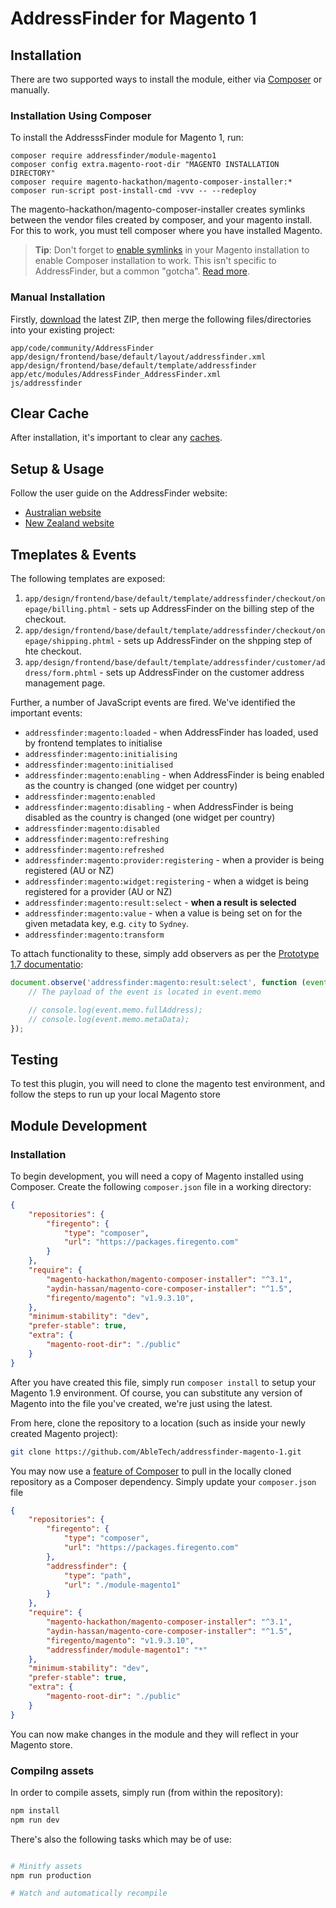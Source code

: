 # AddressFinder for Magento 1

## Installation

There are two supported ways to install the module, either via [Composer](https://getcomposer.org) or manually.

### Installation Using Composer

To install the AddresssFinder module for Magento 1, run:

```
composer require addressfinder/module-magento1
composer config extra.magento-root-dir "MAGENTO INSTALLATION DIRECTORY"
composer require magento-hackathon/magento-composer-installer:*
composer run-script post-install-cmd -vvv -- --redeploy
```

The magento-hackathon/magento-composer-installer creates symlinks between the vendor files created by composer, and your magento install. For this to work, you must tell composer where you have installed Magento.

> **Tip**: Don't forget to [enable symlinks](https://magento.stackexchange.com/a/184185) in your Magento installation to enable Composer installation to work. This isn't specific to AddressFinder, but a common "gotcha". [Read more](https://github.com/magento-hackathon/magento-composer-installer/issues/51).

### Manual Installation

Firstly, [download](https://github.com/AbleTech/addressfinder-magento-1/archive/master.zip) the latest ZIP, then merge the following files/directories into your existing project:

```
app/code/community/AddressFinder
app/design/frontend/base/default/layout/addressfinder.xml
app/design/frontend/base/default/template/addressfinder
app/etc/modules/AddressFinder_AddressFinder.xml
js/addressfinder
```

## Clear Cache

After installation, it's important to clear any [caches](https://docs.magento.com/m1/ce/user_guide/system-operations/cache-clear.html).

## Setup & Usage

Follow the user guide on the AddressFinder website:

- [Australian website](#)
- [New Zealand website](#)

## Tmeplates & Events

The following templates are exposed:

1. `app/design/frontend/base/default/template/addressfinder/checkout/onepage/billing.phtml` - sets up AddressFinder on the billing step of the checkout.
2. `app/design/frontend/base/default/template/addressfinder/checkout/onepage/shipping.phtml` - sets up AddressFinder on the shpping step of hte checkout.
3. `app/design/frontend/base/default/template/addressfinder/customer/address/form.phtml` - sets up AddressFinder on the customer address management page.

Further, a number of JavaScript events are fired. We've identified the important events:

- `addressfinder:magento:loaded` - when AddressFinder has loaded, used by frontend templates to initialise
- `addressfinder:magento:initialising`
- `addressfinder:magento:initialised`
- `addressfinder:magento:enabling` - when AddressFinder is being enabled as the country is changed (one widget per country)
- `addressfinder:magento:enabled`
- `addressfinder:magento:disabling` - when AddressFinder is being disabled as the country is changed (one widget per country)
- `addressfinder:magento:disabled`
- `addressfinder:magento:refreshing`
- `addressfinder:magento:refreshed`
- `addressfinder:magento:provider:registering` - when a provider is being registered (AU or NZ)
- `addressfinder:magento:widget:registering` - when a widget is being registered for a provider (AU or NZ)
- `addressfinder:magento:result:select` - **when a result is selected**
- `addressfinder:magento:value` - when a value is being set on for the given metadata key, e.g. `city` to `Sydney`.
- `addressfinder:magento:transform`

To attach functionality to these, simply add observers as per the [Prototype 1.7 documentatio](http://api.prototypejs.org/dom/Element/fire/):

```javascript
document.observe('addressfinder:magento:result:select', function (event) {
    // The payload of the event is located in event.memo

    // console.log(event.memo.fullAddress);
    // console.log(event.memo.metaData);
});
```

## Testing

To test this plugin, you will need to clone the magento test environment, and follow the steps to run up your local Magento store

## Module Development

### Installation

To begin development, you will need a copy of Magento installed using Composer. Create the following `composer.json` file in a working directory:

```json
{
    "repositories": {
        "firegento": {
            "type": "composer",
            "url": "https://packages.firegento.com"
        }
    },
    "require": {
        "magento-hackathon/magento-composer-installer": "^3.1",
        "aydin-hassan/magento-core-composer-installer": "^1.5",
        "firegento/magento": "v1.9.3.10",
    },
    "minimum-stability": "dev",
    "prefer-stable": true,
    "extra": {
        "magento-root-dir": "./public"
    }
}
```

After you have created this file, simply run `composer install` to setup your Magento 1.9 environment. Of course, you can substitute any version of Magento into the file you've created, we're just using the latest.

From here, clone the repository to a location (such as inside your newly created Magento project):

```bash
git clone https://github.com/AbleTech/addressfinder-magento-1.git
```

You may now use a [feature of Composer](https://getcomposer.org/doc/05-repositories.md#path) to pull in the locally cloned repository as a Composer dependency. Simply update your `composer.json` file

```json
{
    "repositories": {
        "firegento": {
            "type": "composer",
            "url": "https://packages.firegento.com"
        },
        "addressfinder": {
            "type": "path",
            "url": "./module-magento1"
        }
    },
    "require": {
        "magento-hackathon/magento-composer-installer": "^3.1",
        "aydin-hassan/magento-core-composer-installer": "^1.5",
        "firegento/magento": "v1.9.3.10",
        "addressfinder/module-magento1": "*"
    },
    "minimum-stability": "dev",
    "prefer-stable": true,
    "extra": {
        "magento-root-dir": "./public"
    }
}
```

You can now make changes in the module and they will reflect in your Magento store.

### Compilng assets

In order to compile assets, simply run (from within the repository):

```bash
npm install
npm run dev
```

There's also the following tasks which may be of use:

```bash

# Minitfy assets
npm run production

# Watch and automatically recompile
```
